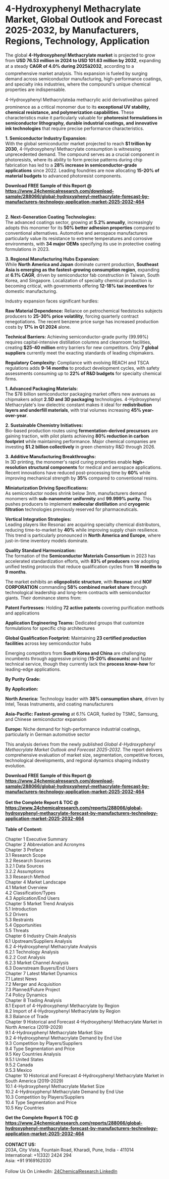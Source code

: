 <h1>4-Hydroxyphenyl Methacrylate Market, Global Outlook and Forecast 2025-2032, by Manufacturers, Regions, Technology, Application</h1><p>The global <strong>4-Hydroxyphenyl Methacrylate market</strong> is projected to grow from <strong>USD 76.53 million in 2024 to USD 101.63 million by 2032</strong>, expanding at a steady <strong>CAGR of 4.0% during 2025â2032</strong>, according to a comprehensive market analysis. This expansion is fueled by surging demand across semiconductor manufacturing, high-performance coatings, and specialty inks industries, where the compound's unique chemical properties are indispensable.</p><p>4-Hydroxyphenyl Methacrylateâa methacrylic acid derivativeâhas gained prominence as a critical monomer due to its <strong>exceptional UV stability, chemical resistance, and polymerization capabilities</strong>. These characteristics make it particularly valuable for <strong>photoresist formulations in semiconductor lithography, durable industrial coatings, and innovative ink technologies</strong> that require precise performance characteristics.</p><p><strong>1. Semiconductor Industry Expansion:</strong><br>
With the global semiconductor market projected to reach <strong>$1 trillion by 2030</strong>, 4-Hydroxyphenyl Methacrylate consumption is witnessing unprecedented demand. The compound serves as a crucial component in photoresists, where its ability to form precise patterns during chip fabrication has led to a <strong>28% increase in semiconductor-grade applications</strong> since 2022. Leading foundries are now allocating <strong>15-20% of material budgets</strong> to advanced photoresist components.</p><div><b>Download FREE Sample of this Report @ 
            <a href="https://www.24chemicalresearch.com/download-sample/288066/global-hydroxyphenyl-methacrylate-forecast-by-manufacturers-technology-application-market-2025-2032-464">
            https://www.24chemicalresearch.com/download-sample/288066/global-hydroxyphenyl-methacrylate-forecast-by-manufacturers-technology-application-market-2025-2032-464</a></b></div><br><p><strong>2. Next-Generation Coating Technologies:</strong><br>
The advanced coatings sector, growing at <strong>5.2% annually</strong>, increasingly adopts this monomer for its <strong>50% better adhesion properties</strong> compared to conventional alternatives. Automotive and aerospace manufacturers particularly value its resistance to extreme temperatures and corrosive environments, with <strong>34 major OEMs</strong> specifying its use in protective coating formulations in 2023.</p><p><strong>3. Regional Manufacturing Hubs Expansion:</strong><br>
While <strong>North America and Japan</strong> dominate current production, <strong>Southeast Asia is emerging as the fastest-growing consumption region</strong>, expanding at <strong>6.1% CAGR</strong>, driven by semiconductor fab construction in Taiwan, South Korea, and Singapore. Localization of specialty chemical production is becoming critical, with governments offering <strong>12-18% tax incentives</strong> for domestic manufacturing.</p><p>Industry expansion faces significant hurdles:</p><p><strong>Raw Material Dependence:</strong> Reliance on petrochemical feedstocks subjects producers to <strong>25-30% price volatility</strong>, forcing quarterly contract renegotiations. The recent benzene price surge has increased production costs by <strong>17% in Q1 2024</strong> alone.</p><p><strong>Technical Barriers:</strong> Achieving semiconductor-grade purity (99.99%) requires capital-intensive distillation columns and cleanroom facilities, creating <strong>$25-40 million</strong> entry barriers for new competitors. Only <strong>7 global suppliers</strong> currently meet the exacting standards of leading chipmakers.</p><p><strong>Regulatory Complexity:</strong> Compliance with evolving REACH and TSCA regulations adds <strong>9-14 months</strong> to product development cycles, with safety assessments consuming up to <strong>22% of R&amp;D budgets</strong> for specialty chemical firms.</p><p><strong>1. Advanced Packaging Materials:</strong><br>
The $78 billion semiconductor packaging market offers new avenues as chipmakers adopt <strong>2.5D and 3D packaging</strong> technologies. 4-Hydroxyphenyl Methacrylate's low dielectric constant makes it ideal for <strong>redistribution layers and underfill materials</strong>, with trial volumes increasing <strong>45% year-over-year</strong>.</p><p><strong>2. Sustainable Chemistry Initiatives:</strong><br>
Bio-based production routes using <strong>fermentation-derived precursors</strong> are gaining traction, with pilot plants achieving <strong>80% reduction in carbon footprint</strong> while maintaining performance. Major chemical companies are investing <strong>$1.2 billion collectively</strong> in green chemistry R&amp;D through 2026.</p><p><strong>3. Additive Manufacturing Breakthroughs:</strong><br>
In 3D printing, the monomer's rapid curing properties enable <strong>high-resolution structural components</strong> for medical and aerospace applications. Recent innovations have reduced post-processing time by <strong>60%</strong> while improving mechanical strength by <strong>35%</strong> compared to conventional resins.</p><p><strong>Miniaturization Driving Specifications:</strong><br>
	As semiconductor nodes shrink below 3nm, manufacturers demand monomers with <strong>sub-nanometer uniformity</strong> and <strong>99.999% purity</strong>. This pushes producers to implement <strong>molecular distillation</strong> and <strong>cryogenic filtration</strong> technologies previously reserved for pharmaceuticals.</p><p><strong>Vertical Integration Strategies:</strong><br>
	Leading players like Resonac are acquiring specialty chemical distributors, reducing time-to-market by <strong>40%</strong> while improving supply chain resilience. This trend is particularly pronounced in <strong>North America and Europe</strong>, where just-in-time inventory models dominate.</p><p><strong>Quality Standard Harmonization:</strong><br>
	The formation of the <strong>Semiconductor Materials Consortium</strong> in 2023 has accelerated standardization efforts, with <strong>83% of producers</strong> now adopting unified testing protocols that reduce qualification cycles from <strong>18 months to 9 months</strong>.</p><p>The market exhibits an <strong>oligopolistic structure</strong>, with <strong>Resonac</strong> and <strong>NOF CORPORATION</strong> commanding <strong>58% combined market share</strong> through technological leadership and long-term contracts with semiconductor giants. Their dominance stems from:</p><p><strong>Patent Fortresses:</strong> Holding <strong>72 active patents</strong> covering purification methods and applications</p><p><strong>Application Engineering Teams:</strong> Dedicated groups that customize formulations for specific chip architectures</p><p><strong>Global Qualification Footprint:</strong> Maintaining <strong>23 certified production facilities</strong> across key semiconductor hubs</p><p>Emerging competitors from <strong>South Korea and China</strong> are challenging incumbents through aggressive pricing (<strong>15-20% discounts</strong>) and faster technical service, though they currently lack the <strong>process know-how</strong> for leading-edge applications.</p><p><strong>By Purity Grade:</strong></p><p><strong>By Application:</strong></p><p><strong>North America:</strong> Technology leader with <strong>38% consumption share</strong>, driven by Intel, Texas Instruments, and coating manufacturers</p><p><strong>Asia-Pacific:</strong> <strong>Fastest-growing</strong> at 6.1% CAGR, fueled by TSMC, Samsung, and Chinese semiconductor expansion</p><p><strong>Europe:</strong> Niche demand for high-performance industrial coatings, particularly in German automotive sector</p><p>This analysis derives from the newly published <em>Global 4-Hydroxyphenyl Methacrylate Market Outlook and Forecast 2025-2032</em>. The report delivers comprehensive evaluation of market size, segmentation, competitive forces, technological developments, and regional dynamics shaping industry evolution.</p><div><b>Download FREE Sample of this Report @ 
            <a href="https://www.24chemicalresearch.com/download-sample/288066/global-hydroxyphenyl-methacrylate-forecast-by-manufacturers-technology-application-market-2025-2032-464">
            https://www.24chemicalresearch.com/download-sample/288066/global-hydroxyphenyl-methacrylate-forecast-by-manufacturers-technology-application-market-2025-2032-464</a></b></div><br><div><b>Get the Complete Report & TOC @ 
            <a href="https://www.24chemicalresearch.com/reports/288066/global-hydroxyphenyl-methacrylate-forecast-by-manufacturers-technology-application-market-2025-2032-464">
            https://www.24chemicalresearch.com/reports/288066/global-hydroxyphenyl-methacrylate-forecast-by-manufacturers-technology-application-market-2025-2032-464</a></b></div><br>
            <b>Table of Content:</b><p>Chapter 1 Executive Summary<br />
Chapter 2 Abbreviation and Acronyms<br />
Chapter 3 Preface<br />
3.1 Research Scope<br />
3.2 Research Sources<br />
3.2.1 Data Sources<br />
3.2.2 Assumptions<br />
3.3 Research Method<br />
Chapter 4 Market Landscape<br />
4.1 Market Overview<br />
4.2 Classification/Types<br />
4.3 Application/End Users<br />
Chapter 5 Market Trend Analysis<br />
5.1 Introduction<br />
5.2 Drivers<br />
5.3 Restraints<br />
5.4 Opportunities<br />
5.5 Threats<br />
Chapter 6 Industry Chain Analysis<br />
6.1 Upstream/Suppliers Analysis<br />
6.2 4-Hydroxyphenyl Methacrylate Analysis<br />
6.2.1 Technology Analysis<br />
6.2.2 Cost Analysis<br />
6.2.3 Market Channel Analysis<br />
6.3 Downstream Buyers/End Users<br />
Chapter 7 Latest Market Dynamics<br />
7.1 Latest News<br />
7.2 Merger and Acquisition<br />
7.3 Planned/Future Project<br />
7.4 Policy Dynamics<br />
Chapter 8 Trading Analysis<br />
8.1 Export of 4-Hydroxyphenyl Methacrylate by Region<br />
8.2 Import of 4-Hydroxyphenyl Methacrylate by Region<br />
8.3 Balance of Trade<br />
Chapter 9 Historical and Forecast 4-Hydroxyphenyl Methacrylate Market in North America (2019-2029)<br />
9.1 4-Hydroxyphenyl Methacrylate Market Size<br />
9.2 4-Hydroxyphenyl Methacrylate Demand by End Use<br />
9.3 Competition by Players/Suppliers<br />
9.4 Type Segmentation and Price<br />
9.5 Key Countries Analysis<br />
9.5.1 United States<br />
9.5.2 Canada<br />
9.5.3 Mexico<br />
Chapter 10 Historical and Forecast 4-Hydroxyphenyl Methacrylate Market in South America (2019-2029)<br />
10.1 4-Hydroxyphenyl Methacrylate Market Size<br />
10.2 4-Hydroxyphenyl Methacrylate Demand by End Use<br />
10.3 Competition by Players/Suppliers<br />
10.4 Type Segmentation and Price<br />
10.5 Key Countries</p><div><b>Get the Complete Report & TOC @ 
            <a href="https://www.24chemicalresearch.com/reports/288066/global-hydroxyphenyl-methacrylate-forecast-by-manufacturers-technology-application-market-2025-2032-464">
            https://www.24chemicalresearch.com/reports/288066/global-hydroxyphenyl-methacrylate-forecast-by-manufacturers-technology-application-market-2025-2032-464</a></b></div><br><b>CONTACT US:</b><br>
            203A, City Vista, Fountain Road, Kharadi, Pune, India - 411014<br>
            International: +1(332) 2424 294<br>
            Asia: +91 9169162030 <br><br>
            Follow Us On LinkedIn: <a href="https://www.linkedin.com/company/24chemicalresearch/">24ChemicalResearch LinkedIn</a>